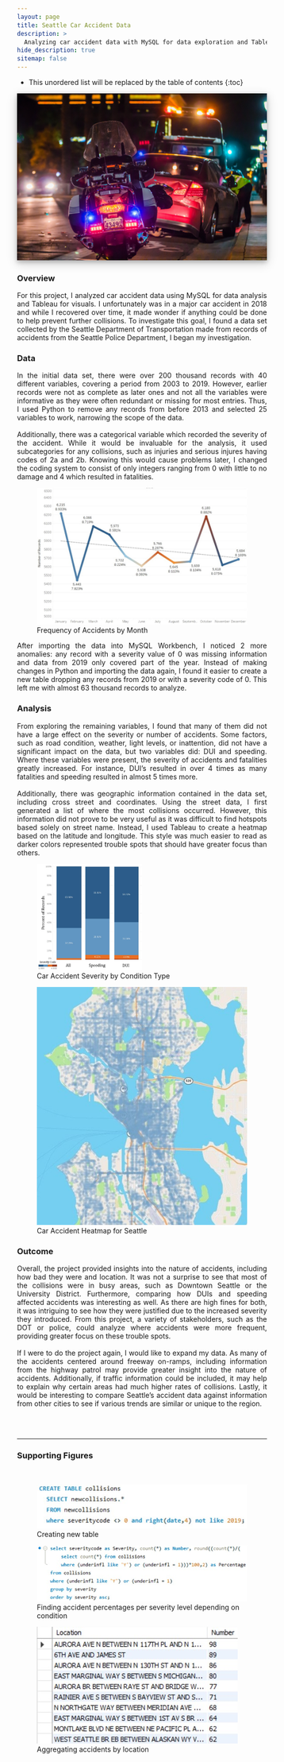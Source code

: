 ```yaml
---
layout: page
title: Seattle Car Accident Data
description: >
  Analyzing car accident data with MySQL for data exploration and Tableau for visuals
hide_description: true
sitemap: false
---
```


<style>

.banner {
  box-shadow: 0 4px 8px 0 rgba(0, 0, 0, 0.2), 0 6px 20px 0 rgba(0, 0, 0, 0.19);
  center;
}

p {
  text-align: justify;
}

.center {
  display: block;
  margin-left: auto;
  margin-right: auto;
  width: 50%;
}

</style>


* This unordered list will be replaced by the table of contents
{:toc}


<img src="/assets/img/caraccident/caraccident_cover.jpg"  alt="Car Accident Project" class="banner">


### Overview

<p style="text-align: justify;">
For this project, I analyzed car accident data using MySQL for data analysis and Tableau for visuals. I unfortunately was in a major car accident in 2018 and while I recovered over time, it made wonder if anything could be done to help prevent further collisions. To investigate this goal, I found a data set collected by the Seattle Department of Transportation made from records of accidents from the Seattle Police Department, I began my investigation.
</p>

### Data

<p style="text-align: justify;">
In the initial data set, there were over 200 thousand records with 40 different variables, covering a period from 2003 to 2019. However, earlier records were not as complete as later ones and not all the variables were informative as they were often redundant or missing for most entries. Thus, I used Python to remove any records from before 2013 and selected 25 variables to work, narrowing the scope of the data.
<br><br>
Additionally, there was a categorical variable which recorded the severity of the accident. While it would be invaluable for the analysis, it used subcategories for any collisions, such as  injuries and serious injures having codes of 2a and 2b. Knowing this would cause problems later, I changed the coding system to consist of only integers ranging from 0 with little to no damage and 4 which resulted in fatalities.
</p>

<figure>
  <img src="/assets/img/caraccident/caraccident_frequency.jpg"  alt="Car Accident Frequency" style="center;">
  <figcaption>Frequency of Accidents by Month</figcaption>
</figure>

<p style="text-align: justify;">
After importing the data into MySQL Workbench, I noticed 2 more anomalies: any record with a severity value of 0 was missing information and data from 2019 only covered part of the year. Instead of making changes in Python and importing the data again, I found it easier to create a new table dropping any records from 2019 or with a severity code of 0. This left me with almost 63 thousand records to analyze.
</p>

### Analysis

<p style="text-align: justify;">
From exploring the remaining variables, I found that many of them did not have a large effect on the severity or number of accidents. Some factors, such as road condition, weather, light levels, or inattention, did not have a significant impact on the data, but two variables did: DUI and speeding. Where these variables were present, the severity of accidents and fatalities greatly increased. For instance, DUI’s resulted in over 4 times as many fatalities and speeding resulted in almost 5 times more.
<br><br>
Additionally, there was geographic information contained in the data set, including cross street and coordinates. Using the street data, I first generated a list of where the most collisions occurred. However, this information did not prove to be very useful as it was difficult to find hotspots based solely on street name. Instead, I used Tableau to create a heatmap based on the latitude and longitude. This style was much easier to read as darker colors represented trouble spots that should have greater focus than others.
</p>

<figure>
  <img src="/assets/img/caraccident/caraccident_conditions.jpg"  alt="Car Accident Conditions" width="50%">
  <figcaption>Car Accident Severity by Condition Type</figcaption>
</figure>
<figure>
  <img src="/assets/img/caraccident/caraccident_heatmap.jpg"  alt="Car Accident Heatmap">
  <figcaption>Car Accident Heatmap for Seattle</figcaption>
</figure>

### Outcome

<p style="text-align: justify;">
Overall, the project provided insights into the nature of accidents, including how bad they were and location. It was not a surprise to see that most of the collisions were in busy areas, such as Downtown Seattle or the University District. Furthermore, comparing how DUIs and speeding affected accidents was interesting as well. As there are high fines for both, it was intriguing to see how they were justified due to the increased severity they introduced. From this project, a variety of stakeholders, such as the DOT or police, could analyze where accidents were more frequent, providing greater focus on these trouble spots.
<br><br>
If I were to do the project again, I would like to expand my data. As many of the accidents centered around freeway on-ramps, including information from the highway patrol may provide greater insight into the nature of accidents. Additionally, if traffic information could be included, it may help to explain why certain areas had much higher rates of collisions. Lastly, it would be interesting to compare Seattle’s accident data against information from other cities to see if various trends are similar or unique to the region.
</p>
<br><br>

____

### Supporting Figures
<br>

<figure>
  <img src="/assets/img/caraccident/caraccident_code1.jpg"  alt="Car Accident Code Snippet 1">
  <figcaption>Creating new table</figcaption>
</figure>

<figure>
  <img src="/assets/img/caraccident/caraccident_code2.jpg"  alt="Car Accident Code Snippet 2">
  <figcaption>Finding accident percentages per severity level depending on condition</figcaption>
</figure>

<figure>
  <img src="/assets/img/caraccident/caraccident_code3.jpg"  alt="Car Accident Code Snippet 3">
  <figcaption>Aggregating accidents by location</figcaption>
</figure>
